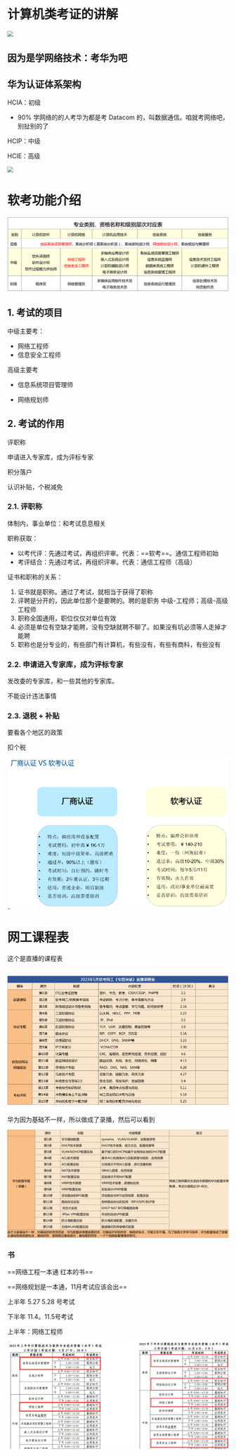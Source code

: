 # 计算机类考证的讲解



<img src="C:\Users\wenji\Desktop\Notes\NetWork_Exam\Pictures\1\1.PNG" style="zoom:80%;" />

## 因为是学网络技术：考华为吧

## 华为认证体系架构

HCIA：初级

* 90% 学网络的的人考华为都是考 Datacom 的，叫数据通信。咱就考网络吧，别扯别的了

HCIP：中级

HCIE：高级

<img src="C:\Users\wenji\Desktop\Notes\NetWork_Exam\Pictures\1\2.PNG" style="zoom:80%;" />



# 软考功能介绍

<img src=".\Pictures\1\3.PNG" style="zoom:80%;" />

## 1.  考试的项目

中级主要考：

* 网络工程师
* 信息安全工程师

高级主要考

* 信息系统项目管理师

* 网络规划师

## 2.  考试的作用

评职称

申请进入专家库，成为评标专家

积分落户

认识补贴，个税减免

### 2.1.  评职称

体制内，事业单位：和考试息息相关

职称获取：

* 以考代评：先通过考试，再组织评审。代表：==软考==。通信工程师初始
* 考评结合：先通过考试，再组织评审。代表：通信工程师（高级）

证书和职称的关系：

1. 证书就是职称。通过了考试，就相当于获得了职称
2. 评聘是分开的，因此单位那个是要聘的。聘的是职务 中级-工程师；高级-高级工程师
3. 职称全国通用，职位仅仅对单位有效
4. 必须是单位有空缺才能聘，没有空缺就聘不聊了。如果没有坑必须等人走掉才能聘
5. 职称也是分专业的，有些部门有计算机，有些没有，有些有商科，有些没有

### 2.2.	申请进入专家库，成为评标专家

发改委的专家库，和一些其他的专家库。

不能设计违法事情

### 2.3.	退税 + 补贴 	

要看各个地区的政策

扣个税

<img src=".\Pictures\1\4.PNG" style="zoom:80%;" />





# 网工课程表

这个是直播的课程表

## <img src=".\Pictures\1\5.PNG" style="zoom:60%;" />

华为因为基础不一样，所以做成了录播，然后可以看到

<img src=".\Pictures\1\6.PNG" style="zoom:60%;" />

### 书

==网络工程一本通 红本的书==

==网络规划是一本通，11月考试应该会出==



上半年 5.27 5.28 号考试  

下半年 11.4。11.5号考试



上半年：网络工程师     

<img src=".\Pictures\1\7.PNG" style="zoom:80%;" />